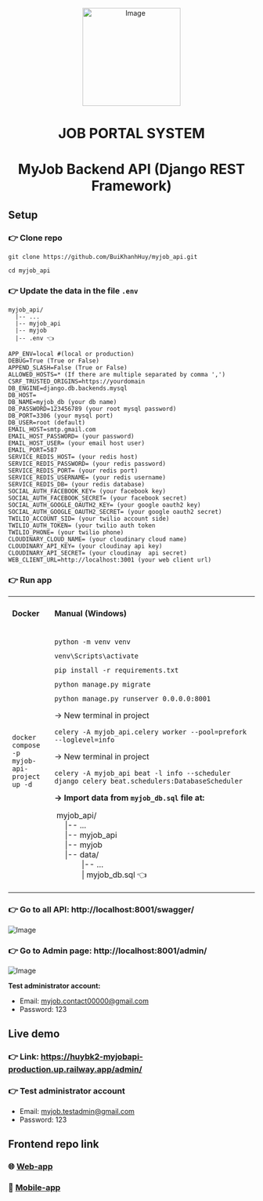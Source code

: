 <p align="center">
 <img src="https://github.com/BuiKhanhHuy/myjob_api/assets/69914972/ef0c454d-7947-46ab-a5e6-64ffe964bb3a" width="200"  alt="Image" />
</p>

<h1 align="center">JOB PORTAL SYSTEM</h1>
<h1 align="center">MyJob Backend API (Django REST Framework)</h1>

## Setup

### 👉 Clone repo

```plaintext
git clone https://github.com/BuiKhanhHuy/myjob_api.git
```

```plaintext
cd myjob_api
```

### 👉 Update the data in the file `.env`

```plaintext
myjob_api/
  |-- ...
  |-- myjob_api
  |-- myjob
  |-- .env 👈
```

```plaintext
APP_ENV=local #(local or production)
DEBUG=True (True or False)
APPEND_SLASH=False (True or False)
ALLOWED_HOSTS=* (If there are multiple separated by comma ',')
CSRF_TRUSTED_ORIGINS=https://yourdomain
DB_ENGINE=django.db.backends.mysql
DB_HOST=
DB_NAME=myjob_db (your db name)
DB_PASSWORD=123456789 (your root mysql password)
DB_PORT=3306 (your mysql port)
DB_USER=root (default)
EMAIL_HOST=smtp.gmail.com
EMAIL_HOST_PASSWORD= (your password)
EMAIL_HOST_USER= (your email host user)
EMAIL_PORT=587
SERVICE_REDIS_HOST= (your redis host)
SERVICE_REDIS_PASSWORD= (your redis password)
SERVICE_REDIS_PORT= (your redis port) 
SERVICE_REDIS_USERNAME= (your redis username)
SERVICE_REDIS_DB= (your redis database)
SOCIAL_AUTH_FACEBOOK_KEY= (your facebook key)
SOCIAL_AUTH_FACEBOOK_SECRET= (your facebook secret)
SOCIAL_AUTH_GOOGLE_OAUTH2_KEY= (your google oauth2 key)
SOCIAL_AUTH_GOOGLE_OAUTH2_SECRET= (your google oauth2 secret)
TWILIO_ACCOUNT_SID= (your twilio account side)
TWILIO_AUTH_TOKEN= (your twilio auth token
TWILIO_PHONE= (your twilio phone)
CLOUDINARY_CLOUD_NAME= (your cloudinary cloud name)
CLOUDINARY_API_KEY= (your cloudinay api key)
CLOUDINARY_API_SECRET= (your cloudinay  api secret)
WEB_CLIENT_URL=http://localhost:3001 (your web client url)
```

### 👉 Run app

<table><tbody><tr><td><h4>Docker</h4></td><td><h4>Manual (Windows)</h4></td></tr><tr><td><p>&nbsp;</p><pre><code class="language-python">docker compose -p myjob-api-project up -d </code></pre><p>&nbsp;</p></td><td><pre><code class="language-python">python -m venv venv</code></pre><pre><code class="language-python">venv\Scripts\activate</code></pre><pre><code class="language-python">pip install -r requirements.txt</code></pre><pre><code class="language-python">python manage.py migrate</code></pre><pre><code class="language-python">python manage.py runserver 0.0.0.0:8001</code></pre><p>→ New terminal in project</p><pre><code class="language-python">celery -A myjob_api.celery worker --pool=prefork --loglevel=info</code></pre><p>→ New terminal in project</p><pre><code class="language-python">celery -A myjob_api beat -l info --scheduler django_celery_beat.schedulers:DatabaseScheduler</code></pre><p><strong>→ Import data from </strong><code><strong>myjob_db.sql</strong></code><strong> file at:</strong></p><p>&nbsp;myjob_api/<br>&nbsp; &nbsp; &nbsp;|-- ...<br>&nbsp; &nbsp; &nbsp;|-- myjob_api<br>&nbsp; &nbsp; &nbsp;|-- myjob<br>&nbsp; &nbsp; &nbsp;|-- data/<br>&nbsp; &nbsp; &nbsp; &nbsp; &nbsp; &nbsp; &nbsp;|-- …<br>&nbsp; &nbsp; &nbsp; &nbsp; &nbsp; &nbsp; &nbsp;| myjob_db.sql 👈</p></td></tr></tbody></table>

### 👉 Go to all API: http://localhost:8001/swagger/

![Image](https://github.com/BuiKhanhHuy/myjob_api/assets/69914972/d43ffe6c-9c40-4d7c-8772-588f34616021)

### 👉 Go to Admin page: http://localhost:8001/admin/

![Image](https://github.com/BuiKhanhHuy/myjob_api/assets/69914972/1259d6d4-f94a-4086-8cd6-d2abfba64c90)

**Test administrator account:**

*   Email: [myjob.contact00000@gmail.com](mailto:myjob.testadmin@gmail.com)
*   Password: 123

## Live demo

### 👉 Link: https://huybk2-myjobapi-production.up.railway.app/admin/

### **👉** Test administrator account

*   Email: myjob.testadmin@gmail.com
*   Password: 123

## Frontend repo link

### 🌐 [Web-app](https://github.com/BuiKhanhHuy/my-job-web-app)

### 📱 [Mobile-app](https://github.com/BuiKhanhHuy/MyJobApp)